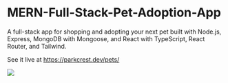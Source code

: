 # MERN-Full-Stack-Pet-Adoption-App
A full-stack app for shopping and adopting your next pet built with Node.js, Express, MongoDB with Mongoose, and React with TypeScript, React Router, and Tailwind.

See it live at https://parkcrest.dev/pets/

![](https://github.com/CaseyConlin/MERN-Full-Stack-Pet-Adoption-App/blob/main/petConnect-sort-filter-page-link.gif)

